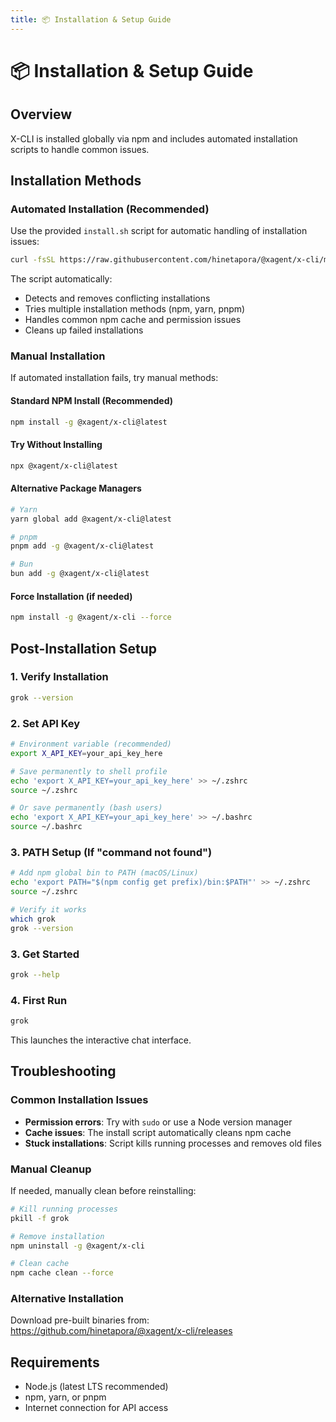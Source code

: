 ```yaml
---
title: 📦 Installation & Setup Guide
---
```


# 📦 Installation & Setup Guide

## Overview

X-CLI is installed globally via npm and includes automated installation scripts to handle common issues.

## Installation Methods

### Automated Installation (Recommended)

Use the provided `install.sh` script for automatic handling of installation issues:

```bash
curl -fsSL https://raw.githubusercontent.com/hinetapora/@xagent/x-cli/main/install.sh | bash
```

The script automatically:

- Detects and removes conflicting installations
- Tries multiple installation methods (npm, yarn, pnpm)
- Handles common npm cache and permission issues
- Cleans up failed installations

### Manual Installation

If automated installation fails, try manual methods:

#### Standard NPM Install (Recommended)

```bash
npm install -g @xagent/x-cli@latest
```

#### Try Without Installing

```bash
npx @xagent/x-cli@latest
```

#### Alternative Package Managers

```bash
# Yarn
yarn global add @xagent/x-cli@latest

# pnpm
pnpm add -g @xagent/x-cli@latest

# Bun
bun add -g @xagent/x-cli@latest
```

#### Force Installation (if needed)

```bash
npm install -g @xagent/x-cli --force
```

## Post-Installation Setup

### 1. Verify Installation

```bash
grok --version
```

### 2. Set API Key

```bash
# Environment variable (recommended)
export X_API_KEY=your_api_key_here

# Save permanently to shell profile
echo 'export X_API_KEY=your_api_key_here' >> ~/.zshrc
source ~/.zshrc

# Or save permanently (bash users)
echo 'export X_API_KEY=your_api_key_here' >> ~/.bashrc
source ~/.bashrc
```

### 3. PATH Setup (If "command not found")

```bash
# Add npm global bin to PATH (macOS/Linux)
echo 'export PATH="$(npm config get prefix)/bin:$PATH"' >> ~/.zshrc
source ~/.zshrc

# Verify it works
which grok
grok --version
```

### 3. Get Started

```bash
grok --help
```

### 4. First Run

```bash
grok
```

This launches the interactive chat interface.

## Troubleshooting

### Common Installation Issues

- **Permission errors**: Try with `sudo` or use a Node version manager
- **Cache issues**: The install script automatically cleans npm cache
- **Stuck installations**: Script kills running processes and removes old files

### Manual Cleanup

If needed, manually clean before reinstalling:

```bash
# Kill running processes
pkill -f grok

# Remove installation
npm uninstall -g @xagent/x-cli

# Clean cache
npm cache clean --force
```

### Alternative Installation

Download pre-built binaries from: https://github.com/hinetapora/@xagent/x-cli/releases

## Requirements

- Node.js (latest LTS recommended)
- npm, yarn, or pnpm
- Internet connection for API access
